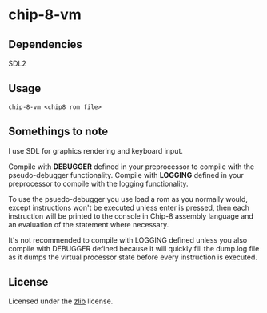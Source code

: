 chip-8-vm
=========
## Dependencies
SDL2

## Usage
`chip-8-vm <chip8 rom file>`

## Somethings to note
I use SDL for graphics rendering and keyboard input.


Compile with **DEBUGGER** defined in your preprocessor to compile with the pseudo-debugger functionality.
Compile with **LOGGING** defined in your preprocessor to compile with the logging functionality.

To use the psuedo-debugger you use load a rom as you normally would, except instructions won't be executed
unless enter is pressed, then each instruction will be printed to the console in Chip-8 assembly language
and an evaluation of the statement where necessary.

It's not recommended to compile with LOGGING defined unless you also compile with DEBUGGER defined because 
it will quickly fill the dump.log file as it dumps the virtual processor state before every instruction is
executed.

## License
Licensed under the [zlib](http://www.zlib.net/zlib_license.html) license.

